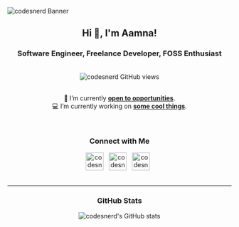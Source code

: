 <!-- Banner -->

![codesnerd Banner](https://github.com/codesnerd/codesnerd/assets/70039999/865f3224-6e41-49ec-8ab5-38e530bdeafb.gif)


<!-- Introduction -->
<section align="center">
  <h1>Hi 👋, I'm Aamna!</h1>
  <h3>Software Engineer, Freelance Developer, FOSS Enthusiast</h3>
</section>
<br />

<!-- Profile Views -->
<div align="center">
  <img src="https://komarev.com/ghpvc/?username=codesnerd&label=Profile%20views&color=2a5fd7&style=flat" alt="codesnerd GitHub views"/>
</div>
<br />

<!-- Now -->
<section align="center">
  <p>
    🔭 I’m currently <b><a href="https://codesnerd.com/now#open-to">open to opportunities</a></b>.
    <br />
    💻 I’m currently working on <b><a href="https://codesnerd.com/now#working-on">some cool things</a></b>.
  <p>
</section>
<br />

<!-- Connect With Me -->
<section align="center">
  <h3>Connect with Me</h3>
  <div>
    <a href="https://codesnerd.com/"><img src="https://github.com/codesnerd/codesnerd/assets/70039999/c486b75c-fb28-4017-bc88-b273ec7c15dd.png" width="40" height="40" alt="codesnerd website" /></a>&nbsp;&nbsp;
    <a href="https://www.linkedin.com/in/codesnerd/"><img src="https://github.com/codesnerd/codesnerd/assets/70039999/49ae4d43-761e-4282-89cc-2557e60bffd1.png" width="40" height="40" alt="codesnerd LinkedIn" /></a>&nbsp;&nbsp;
    <a href="mailto:contact@codesnerd.com"><img src="https://github.com/codesnerd/codesnerd/assets/70039999/1e562f77-ab3a-41c6-91b3-54fdbaff44dd.png" width="40" height="40" alt="codesnerd email" /></a>&nbsp;&nbsp;
  </div>
</section>
<br />
<hr />

<!-- GitHub Stats -->
<section align="center">
  <h3>GitHub Stats</h3>
  <img src="https://github-readme-stats.vercel.app/api?username=codesnerd&theme=github_dark&count_private=true&include_all_commits=true" alt="codesnerd's GitHub stats" />
</section>
